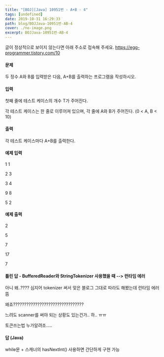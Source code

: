```yaml
---
title: "[BOJ][Java] 10951번 - A+B - 4"
tags: [undefined]
date: 2019-10-31 16:29:33
path: blog/BOJJava-10951번-AB-4
cover: ./no-image.png
excerpt: BOJJava-10951번-AB-4
---
```

글이 정상적으로 보이지 않는다면 아래 주소로 접속해 주세요.
https://egg-programmer.tistory.com/10
<h4 data-ke-size="size20">문제</h4>

두 정수 A와 B를 입력받은 다음, A+B를 출력하는 프로그램을 작성하시오.

<h4 data-ke-size="size20">입력</h4>

첫째 줄에 테스트 케이스의 개수 T가 주어진다.

각 테스트 케이스는 한 줄로 이루어져 있으며, 각 줄에 A와 B가 주어진다. (0 &lt; A, B &lt; 10)

<h4 data-ke-size="size20">출력</h4>

각 테스트 케이스마다 A+B를 출력한다.

<h4 data-ke-size="size20">예제 입력</h4>

1 1

2 3

3 4

9 8

5 2

<h4 data-ke-size="size20">예제 출력</h4>

2

5

7

17

7

<h4 data-ke-size="size20">틀린 답 - BufferedReader와 StringTokenizer 사용했을 때 --&gt; 런타임 에러</h4>

아니 왜..???? 심지어 tokenizer 써서 맞은 블로그 그대로 따라도 해봤는데 런타임 에러 뜸

왜죠????????????????????????????????

느려도 scanner를 써야 되는 상황도 있는건가.. 하.. ㅠㅠ

토큰쓰는법 누가알려조.....

<script src="https://gist.github.com/choisohyun/2f1b3bc86b962533c4f29863f1099262.js"></script>

<h4 data-ke-size="size20">답 (Java)</h4>

while문 + 스캐너의 hasNextInt() 사용하면 간단하게 구현 가능

<script src="https://gist.github.com/choisohyun/30f9a9c85f33c6c79a2855ddc94d2063.js"></script>

&nbsp;